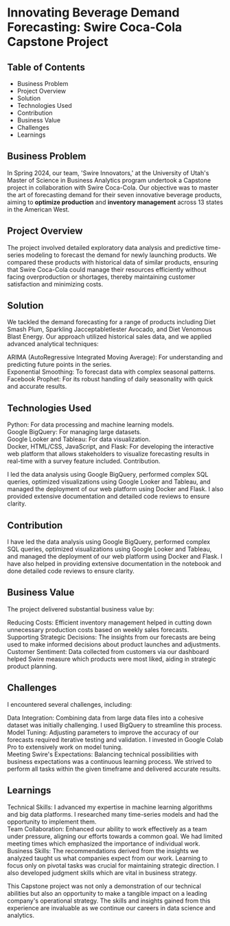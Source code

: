 # Innovating Beverage Demand Forecasting: Swire Coca-Cola Capstone Project

## **Table of Contents**
- Business Problem
- Project Overview
- Solution
- Technologies Used
- Contribution
- Business Value
- Challenges
- Learnings


## Business Problem 
In Spring 2024, our team, 'Swire Innovators,' at the University of Utah's Master of Science in Business Analytics program undertook a Capstone project in collaboration with Swire Coca-Cola. Our objective was to master the art of forecasting demand for their seven innovative beverage products, aiming to **optimize production** and **inventory management** across 13 states in the American West.

## Project Overview
The project involved detailed exploratory data analysis and predictive time-series modeling to forecast the demand for newly launching products. We compared these products with historical data of similar products, ensuring that Swire Coca-Cola could manage their resources efficiently without facing overproduction or shortages, thereby maintaining customer satisfaction and minimizing costs.

## Solution 
We tackled the demand forecasting for a range of products including Diet Smash Plum, Sparkling Jacceptabletlester Avocado, and Diet Venomous Blast Energy. Our approach utilized historical sales data, and we applied advanced analytical techniques:<br>

ARIMA (AutoRegressive Integrated Moving Average): For understanding and predicting future points in the series.<br>
Exponential Smoothing: To forecast data with complex seasonal patterns.<br>
Facebook Prophet: For its robust handling of daily seasonality with quick and accurate results.

## Technologies Used
Python: For data processing and machine learning models.<br>
Google BigQuery: For managing large datasets.<br>
Google Looker and Tableau: For data visualization.<br>
Docker, HTML/CSS, JavaScript, and Flask: For developing the interactive web platform that allows stakeholders to visualize forecasting results in real-time with a survey feature included.
Contribution.<br>

I led the data analysis using Google BigQuery, performed complex SQL queries, optimized visualizations using Google Looker and Tableau, and managed the deployment of our web platform using Docker and Flask. I also provided extensive documentation and detailed code reviews to ensure clarity.

## Contribution 
I have led the data analysis using Google BigQuery, performed complex SQL queries, optimized visualizations using Google Looker and Tableau, and managed the deployment of our web platform using Docker and Flask. I have also helped in providing extensive documentation in the notebook and done detailed code reviews to ensure clarity.

## Business Value 
The project delivered substantial business value by:

Reducing Costs: Efficient inventory management helped in cutting down unnecessary production costs based on weekly sales forecasts.<br>
Supporting Strategic Decisions: The insights from our forecasts are being used to make informed decisions about product launches and adjustments.<br>
Customer Sentiment: Data collected from customers via our dashboard helped Swire measure which products were most liked, aiding in strategic product planning.

## Challenges
I encountered several challenges, including:

Data Integration: Combining data from large data files into a cohesive dataset was initially challenging. I used BigQuery to streamline this process.<br>
Model Tuning: Adjusting parameters to improve the accuracy of our forecasts required iterative testing and validation. I invested in Google Colab Pro to extensively work on model tuning.<br>
Meeting Swire's Expectations: Balancing technical possibilities with business expectations was a continuous learning process. We strived to perform all tasks within the given timeframe and delivered accurate results.

## Learnings
Technical Skills: I advanced my expertise in machine learning algorithms and big data platforms. I researched many time-series models and had the opportunity to implement them.<br>
Team Collaboration: Enhanced our ability to work effectively as a team under pressure, aligning our efforts towards a common goal. We had limited meeting times which emphasized the importance of individual work.<br>
Business Skills: The recommendations derived from the insights we analyzed taught us what companies expect from our work. Learning to focus only on pivotal tasks was crucial for maintaining strategic direction. I also developed judgment skills which are vital in business strategy.<br>

This Capstone project was not only a demonstration of our technical abilities but also an opportunity to make a tangible impact on a leading company's operational strategy. The skills and insights gained from this experience are invaluable as we continue our careers in data science and analytics.
